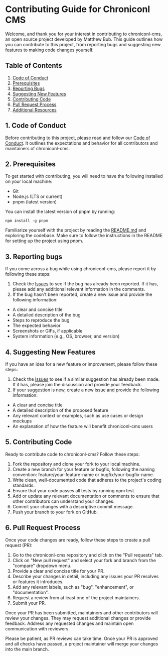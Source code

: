 # Contributing Guide for Chroniconl CMS

Welcome, and thank you for your interest in contributing to chroniconl-cms, an open source project developed by Matthew Bub. This guide outlines how you can contribute to this project, from reporting bugs and suggesting new features to making code changes yourself.

## Table of Contents

1. [Code of Conduct](#1-code-of-conduct)
2. [Prerequisites](#2-prerequisites)
3. [Reporting Bugs](#3-reporting-bugs)
4. [Suggesting New Features](#4-suggesting-new-features)
5. [Contributing Code](#5-contributing-code)
6. [Pull Request Process](#6-pull-request-process)
7. [Additional Resources](#7-additional-resources)

## 1. Code of Conduct

Before contributing to this project, please read and follow our [Code of Conduct](./CODE-OF-CONDUCT.md). It outlines the expectations and behavior for all contributors and maintainers of chroniconl-cms.

## 2. Prerequisites

To get started with contributing, you will need to have the following installed on your local machine:

- Git
- Node.js (LTS or current)
- pnpm (latest version)

You can install the latest version of pnpm by running:

```shell
npm install -g pnpm
```

Familiarize yourself with the project by reading the [README.md](./README.md) and exploring the codebase. Make sure to follow the instructions in the README for setting up the project using pnpm.

## 3. Reporting bugs

If you come across a bug while using chroniconl-cms, please report it by following these steps:

1. Check the [Issues](https://github.com/matthewbub/chroniconl-cms/issues) to see if the bug has already been reported. If it has, please add any additional relevant information in the comments.
2. If the bug hasn't been reported, create a new issue and provide the following information:

- A clear and concise title
- A detailed description of the bug
- Steps to reproduce the bug
- The expected behavior
- Screenshots or GIFs, if applicable
- System information (e.g., OS, browser, and version)

## 4. Suggesting New Features

If you have an idea for a new feature or improvement, please follow these steps:

1. Check the [Issues](https://github.com/matthewbub/chroniconl-cms/issues) to see if a similar suggestion has already been made. If it has, please join the discussion and provide your feedback.
2. If your suggestion is new, create a new issue and provide the following information:

- A clear and concise title
- A detailed description of the proposed feature
- Any relevant context or examples, such as use cases or design mockups
- An explanation of how the feature will benefit chroniconl-cms users

## 5. Contributing Code

Ready to contribute code to chroniconl-cms? Follow these steps:

1. Fork the repository and clone your fork to your local machine.
2. Create a new branch for your feature or bugfix, following the naming convention: feature/your-feature-name or bugfix/your-bugfix-name.
3. Write clean, well-documented code that adheres to the project's coding standards.
4. Ensure that your code passes all tests by running npm test.
5. Add or update any relevant documentation or comments to ensure that other contributors can understand your changes.
6. Commit your changes with a descriptive commit message.
7. Push your branch to your fork on GitHub.

## 6. Pull Request Process

Once your code changes are ready, follow these steps to create a pull request (PR):

1. Go to the chroniconl-cms repository and click on the "Pull requests" tab.
2. Click on "New pull request" and select your fork and branch from the "compare" dropdown menu.
3. Provide a clear and concise title for your PR.
4. Describe your changes in detail, including any issues your PR resolves or features it introduces.
5. Add any relevant labels, such as "bug", "enhancement", or "documentation".
6. Request a review from at least one of the project maintainers.
7. Submit your PR.

Once your PR has been submitted, maintainers and other contributors will review your changes. They may request additional changes or provide feedback. Address any requested changes and maintain open communication with reviewers.

Please be patient, as PR reviews can take time. Once your PR is approved and all checks have passed, a project maintainer will merge your changes into the main branch.
